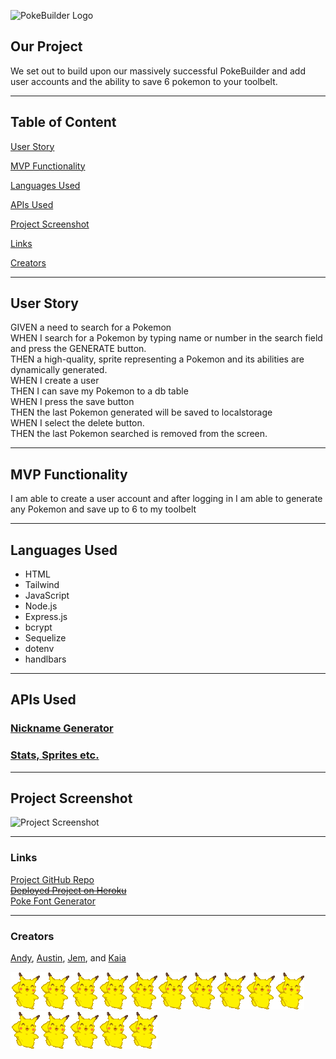 ![PokeBuilder Logo](./public/images/PokeBuilder-V2.png)
## Our Project 

We set out to build upon our massively successful PokeBuilder and add user accounts and the ability to save 6 pokemon to your toolbelt.

---

## Table of Content
[User Story](#user-story)

[MVP Functionality](#mvp-functionality)

[Languages Used](#languages-used)

[APIs Used](#apis-used)

[Project Screenshot](#project-screenshot)

[Links](#links)

[Creators](#creators)

---
## User Story
GIVEN a need to search for a Pokemon</br>
WHEN I search for a Pokemon by typing name or number in the search field and press the GENERATE button.</br>
THEN a high-quality, sprite representing a Pokemon and its abilities are dynamically generated.</br>
WHEN I create a user</br>
THEN I can save my Pokemon to a db table</br>
WHEN I press the save button</br>
THEN the last Pokemon generated will be saved to localstorage</br>
WHEN I select the delete button.</br>
THEN the last Pokemon searched is removed from the screen.</br>

---
## MVP Functionality
I am able to create a user account and after logging in I am able to generate any Pokemon and save up to 6 to my toolbelt <br>

---
## Languages Used
* HTML
* Tailwind
* JavaScript
* Node.js
* Express.js
* bcrypt
* Sequelize
* dotenv
* handlbars
---
## APIs Used 

### [Nickname Generator](https://fungenerators.com/name/pokemon/) <br>
### [Stats, Sprites etc.](https://pokeapi.co/)

---
## Project Screenshot
![Project Screenshot](./public/images/Under-Construction.png)

---
### Links
[Project GitHub Repo](https://github.com/irvingjem/poke-builder-V2) <br>
[~~Deployed Project on Heroku~~](https://heroku.com) <br>
[Poke Font Generator](https://textcraft.net/style/Textcraft/pokemon)<br>

---
### Creators
[Andy](https://github.com/superfishal), [Austin](https://github.com/KingAusti), [Jem](https://github.com/irvingjem), and [Kaia](https://github.com/kaiafay)

![Happy Dancing Pikachu](./public/images/happy-pikachu.gif)![Happy Dancing Pikachu](./public/images/happy-pikachu.gif)![Happy Dancing Pikachu](./public/images/happy-pikachu.gif)![Happy Dancing Pikachu](./public/images/happy-pikachu.gif)![Happy Dancing Pikachu](./public/images/happy-pikachu.gif)![Happy Dancing Pikachu](./public/images/happy-pikachu.gif)![Happy Dancing Pikachu](./public/images/happy-pikachu.gif)![Happy Dancing Pikachu](./public/images/happy-pikachu.gif)![Happy Dancing Pikachu](./public/images/happy-pikachu.gif)![Happy Dancing Pikachu](./public/images/happy-pikachu.gif)![Happy Dancing Pikachu](./public/images/happy-pikachu.gif)![Happy Dancing Pikachu](./public/images/happy-pikachu.gif)![Happy Dancing Pikachu](./public/images/happy-pikachu.gif)![Happy Dancing Pikachu](./public/images/happy-pikachu.gif)![Happy Dancing Pikachu](./public/images/happy-pikachu.gif)<br>